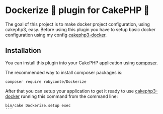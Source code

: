 # Dockerize 🐳 plugin for CakePHP 🍰
The goal of this project is to make docker project configuration, using cakephp3, easy.
Before using this plugin you have to setup basic docker configuration using
my config [cakephp3-docker](https://github.com/RoBYCoNTe/cakephp3-docker.git).

## Installation
You can install this plugin into your CakePHP application using [composer](https://getcomposer.org).

The recommended way to install composer packages is:

```
composer require robyconte/Dockerize
```

After that you can setup your application to get it ready to use 
[cakephp3-docker](https://github.com/RoBYCoNTe/cakephp3-docker.git) running
this command from the command line:
```
bin/cake Dockerize.setup exec
´´´
